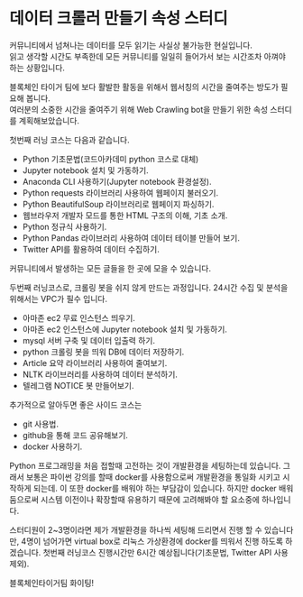 # 데이터 크롤러 만들기 속성 스터디

커뮤니티에서 넘쳐나는 데이터를 모두 읽기는 사실상 불가능한 현실입니다.<br>
읽고 생각할 시간도 부족한데 모든 커뮤니티를 일일히 들어가서 보는 시간조차 아껴야 하는 상황입니다.

블록체인 타이거 팀에 보다 활발한 활동을 위해서 웹서칭의 시간을 줄여주는 방도가 필요해 봅니다.<bR>
여러분의 소중한 시간을 줄여주기 위해 Web Crawling bot을 만들기 위한 속성 스터디를 계획해보았습니다.

첫번째 러닝 코스는 다음과 같습니다.

- Python 기초문법(코드아카데미 python 코스로 대체)
- Jupyter notebook 설치 및 가동하기.
- Anaconda CLI 사용하기(Jupyter notebook 환경설정).
- Python requests 라이브러리 사용하여 웹페이지 불러오기.
- Python BeautifulSoup 라이브러리로 웹페이지 파싱하기.
- 웹브라우저 개발자 모드를 통한 HTML 구조의 이해, 기초 소개.
- Python 정규식 사용하기.
- Python Pandas 라이브러리 사용하여 데이터 테이블 만들어 보기.
- Twitter API를 활용하여 데이터 수집하기.

커뮤니티에서 발생하는 모든 글들을 한 곳에 모을 수 있습니다.

두번째 러닝코스로, 크롤링 봇을 쉬지 않게 만드는 과정입니다.
24시간 수집 및 분석을 위해서는 VPC가 필수 입니다.

- 아마존 ec2 무료 인스턴스 띄우기.
- 아마존 ec2 인스턴스에 Jupyter notebook 설치 및 가동하기.
- mysql 서버 구축 및 데이터 입출력 하기.
- python 크롤링 봇을 띄워 DB에 데이터 저장하기.
- Article 요약 라이브러리 사용하여 줄여보기.
- NLTK 라이브러리를 사용하여 데이터 분석하기.
- 텔레그램 NOTICE 봇 만들어보기.

추가적으로 알아두면 좋은 사이드 코스는
- git 사용법.
- github을 통해 코드 공유해보기.
- docker 사용하기.

Python 프로그래밍을 처음 접할때 고전하는 것이 개발환경을 세팅하는데 있습니다.
그래서 보통은 파이썬 강의를 할때 docker를 사용함으로써 개발환경을 통일화 시키고 시작하게 되는데.
이 또한 docker를 배워야 하는 부담감이 있습니다. 하지만 docker 배워둠으로써 시스템 이전이나 확장할때 유용하기 때문에 고려해봐야 할 요소중에 하나입니다.

스터디원이 2~3명이라면 제가 개발환경을 하나씩 세팅해 드리면서 진행 할 수 있습니다만,
4명이 넘어가면 virtual box로 리눅스 가상환경에 docker를 띄워서 진행 하도록 하겠습니다.
첫번째 러닝코스 진행시간만 6시간 예상됩니다(기초문법, Twitter API 사용제외).

블록체인타이거팀 화이팅!
